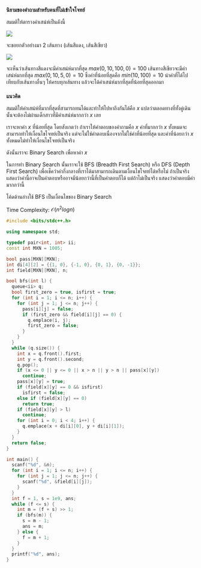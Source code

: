 **นิยามของคำถามสำหรับคนที่ไม่เข้าใจโจทย์**

สมมติให้ตารางค่าเสน่ห์เป็นดังนี้

![](https://beta-programming-in-th.s3-ap-southeast-1.amazonaws.com/solutions/media/1149/001.png)

จะขอยกตัวอย่างมา 2 เส้นทาง (เส้นสีแดง, เส้นสีเขียว)

![](https://beta-programming-in-th.s3-ap-southeast-1.amazonaws.com/solutions/media/1149/002.png)

จะเห็นว่าเส้นทางสีแดงจะมีค่าเสน่ห์มากที่สุด $max(0, 10, 100, 0) = 100$
เส้นทางสีเขียวจะมีค่าเสน่ห์มากที่สุด $max(0, 10, 5, 0) = 10$
ซึ่งค่าที่น้อยที่สุดคือ $min(10, 100) = 10$ 
นำค่าที่ได้ไปเทียบกับเส้นทางอื่นๆ ให้ครบทุกเส้นทาง แล้วจะได้ค่าเสน่ห์มากที่สุดที่น้อยที่สุดออกมา

#### 
**แนวคิด**

สมมติให้ค่าเสน่ห์ที่มากที่สุดที่สามารถทนได้และทำให้ไปหาถึงกันได้คือ $x$
แปลว่าตลอดทางที่ทั้งคู่เดินนั้นจะต้องไม่ผ่านเด็กสาวที่มีค่าเสน่ห์มากกว่า $x$ เลย

เราจะหาค่า $x$ ที่น้อยที่สุด 
โดยสังเกตว่า ถ้าเราให้คำตอบของคำถามคือ $x$ ค่าที่มากกว่า $x$ ทั้งหมดจะสามารถทำให้เงื่อนไขโจทย์เป็นจริง แต่จะไม่ใช่คำตอบเนื่องจากไม่ใช่ค่าที่น้อยที่สุด และค่าที่น้อยกว่า $x$ ทั้งหมดไม่ทำให้เงื่อนไขโจทย์เป็นจริง

ดังนั้นเราจะ Binary Search เพื่อหาค่า $x$

ในการทำ Binary Search นั้นเราจะใช้ BFS (Breadth First Search) หรือ DFS (Depth First Search) เพื่อเช็คว่าค่ากึ่งกลางที่เราได้มาสามารถเดินตามเงื่อนไขโจทย์ได้หรือไม่ ถ้าเป็นจริงแสดงว่าค่านี้อาจเป็นคำตอบหรืออาจมีน้อยกว่านี้ที่เป็นคำตอบก็ได้ แต่ถ้าไม่เป็นจริง แสดงว่าคำตอบมีค่ามากกว่านี้

โค้ดด้านล่างใช้ BFS เป็นเงื่อนไขของ Binary Search

Time Complexity: $\mathcal{O}(n^{2}log{}n)$

```cpp
#include <bits/stdc++.h>

using namespace std;

typedef pair<int, int> ii;
const int MXN = 1005;

bool pass[MXN][MXN];
int di[4][2] = {{1, 0}, {-1, 0}, {0, 1}, {0, -1}};
int field[MXN][MXN], n;

bool bfs(int l) {
  queue<ii> q;
  bool first_zero = true, isfirst = true;
  for (int i = 1; i <= n; i++) {
    for (int j = 1; j <= n; j++) {
      pass[i][j] = false;
      if (first_zero && field[i][j] == 0) {
        q.emplace(i, j);
        first_zero = false;
      }
    }
  }
  while (q.size()) {
    int x = q.front().first;
    int y = q.front().second;
    q.pop();
    if (x <= 0 || y <= 0 || x > n || y > n || pass[x][y])
      continue;
    pass[x][y] = true;
    if (field[x][y] == 0 && isfirst)
      isfirst = false;
    else if (field[x][y] == 0)
      return true;
    if (field[x][y] > l)
      continue;
    for (int i = 0; i < 4; i++) {
      q.emplace(x + di[i][0], y + di[i][1]);
    }
  }
  return false;
}

int main() {
  scanf("%d", &n);
  for (int i = 1; i <= n; i++) {
    for (int j = 1; j <= n; j++) {
      scanf("%d", &field[i][j]);
    }
  }
  int f = 1, s = 1e9, ans;
  while (f <= s) {
    int m = (f + s) >> 1;
    if (bfs(m)) {
      s = m - 1;
      ans = m;
    } else {
      f = m + 1;
    }
  }
  printf("%d", ans);
}
```
